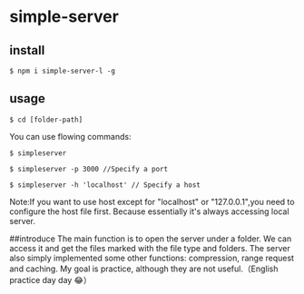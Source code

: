 # simple-server

## install
```console
$ npm i simple-server-l -g
```

## usage

```console
$ cd [folder-path]
```

You can use flowing commands:

```console
$ simpleserver 
```

```console
$ simpleserver -p 3000 //Specify a port
```

```console
$ simpleserver -h 'localhost' // Specify a host
```
Note:If you want to use host except for "localhost" or "127.0.0.1",you need to configure the host file first.
Because essentially it's always accessing local server. 

##introduce
The main function is to open the server under a folder. We can access it and get the files marked with the file type and folders. The server also simply implemented some other functions: compression, range request and caching. My goal is practice, although they are not useful.（English practice day day 😂）